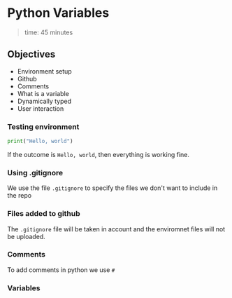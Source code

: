 # Python Variables
> time: 45 minutes

## Objectives
- Environment setup
- Github
- Comments
- What is a variable
- Dynamically typed
- User interaction

### Testing environment

```python
print("Hello, world")
```
If the outcome is `Hello, world`, then everything is working fine.

### Using .gitignore
We use the file `.gitignore` to specify the files we don't want to include in the repo

### Files added to github
The `.gitignore` file will be taken in account and the enviromnet files will not be uploaded.

### Comments
To add comments in python we use `#`

### Variables


